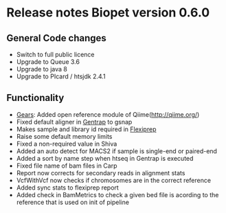 # Release notes Biopet version 0.6.0

## General Code changes

* Switch to full public licence
* Upgrade to Queue 3.6
 * Upgrade to java 8
 * Upgrade to PIcard / htsjdk 2.4.1

## Functionality

* [Gears](../pipelines/gears.md): Added open reference module of Qiime(http://qiime.org/)
* Fixed default aligner in [Gentrap](../pipelines/gentrap.md) to gsnap
* Makes sample and library id required in [Flexiprep](../pipelines/flexiprep.md)
* Raise some default memory limits
* Fixed a non-required value in Shiva
* Added an auto detect for MACS2 if sample is single-end or paired-end
* Added a sort by name step when htseq in Gentrap is executed
* Fixed file name of bam files in Carp
* Report now corrects for secondary reads in alignment stats
* VcfWithVcf now checks if chromosomes are in the correct reference
* Added sync stats to flexiprep report
* Added check in BamMetrics to check a given bed file is acording to the reference that is used on init of pipeline